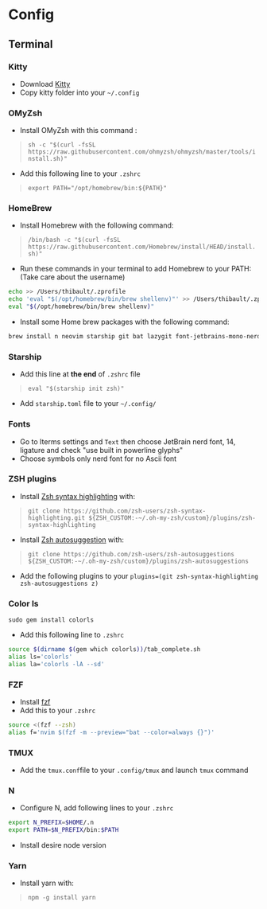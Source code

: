 # Config

## Terminal

### Kitty
- Download [Kitty](https://sw.kovidgoyal.net/kitty/binary/)
- Copy kitty folder into your `~/.config`

### OMyZsh
- Install OMyZsh with this command :
> `sh -c "$(curl -fsSL https://raw.githubusercontent.com/ohmyzsh/ohmyzsh/master/tools/install.sh)"`

- Add this following line to your `.zshrc`
> `export PATH="/opt/homebrew/bin:${PATH}"`

### HomeBrew
- Install Homebrew with the following command:
> `/bin/bash -c "$(curl -fsSL https://raw.githubusercontent.com/Homebrew/install/HEAD/install.sh)"`
- Run these commands in your terminal to add Homebrew to your PATH: (Take care about the username)
```bash
echo >> /Users/thibault/.zprofile
echo 'eval "$(/opt/homebrew/bin/brew shellenv)"' >> /Users/thibault/.zprofile
eval "$(/opt/homebrew/bin/brew shellenv)"
```

- Install some Home brew packages with the following command:
```bash
brew install n neovim starship git bat lazygit font-jetbrains-mono-nerd-font font-victor-mono-nerd-font font-symbols-only-nerd-font fzf ripgrep fd luarocks tmux yq gh
```

### Starship
- Add this line at **the end** of `.zshrc` file
> `eval "$(starship init zsh)"`
- Add `starship.toml` file to your `~/.config/`

### Fonts
- Go to Iterms settings and `Text` then choose JetBrain nerd font, 14, ligature and check "use built in powerline glyphs"
- Choose symbols only nerd font for no Ascii font

### ZSH plugins
- Install [Zsh syntax highlighting](https://github.com/zsh-users/zsh-syntax-highlighting/tree/master) with:
> `git clone https://github.com/zsh-users/zsh-syntax-highlighting.git ${ZSH_CUSTOM:-~/.oh-my-zsh/custom}/plugins/zsh-syntax-highlighting`
- Install [Zsh autosuggestion](https://github.com/zsh-users/zsh-autosuggestions/tree/master) with:
> `git clone https://github.com/zsh-users/zsh-autosuggestions ${ZSH_CUSTOM:-~/.oh-my-zsh/custom}/plugins/zsh-autosuggestions`

- Add the following plugins to your `plugins=(git zsh-syntax-highlighting zsh-autosuggestions z)`

### Color ls
`sudo gem install colorls`
- Add this following line to `.zshrc`
```bash
source $(dirname $(gem which colorls))/tab_complete.sh
alias ls='colorls'
alias la='colorls -lA --sd'
```

### FZF
- Install [fzf](https://github.com/junegunn/fzf)
- Add this to your `.zshrc`
```bash
source <(fzf --zsh)
alias f='nvim $(fzf -m --preview="bat --color=always {}")'
```

### TMUX
- Add the `tmux.conf`file to your `.config/tmux` and launch `tmux` command

### N
- Configure N, add following lines to your `.zshrc`
```bash
export N_PREFIX=$HOME/.n
export PATH=$N_PREFIX/bin:$PATH
```
- Install desire node version

### Yarn
- Install yarn with:
> `npm -g install yarn`

